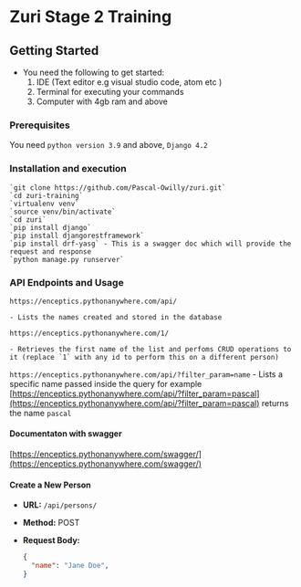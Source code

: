 # Zuri Stage 2 Training

## Getting Started

* You need the following to get started:
  1. IDE (Text editor e.g visual studio code, atom etc )
  2. Terminal for executing your commands
  3. Computer with 4gb ram and above

### Prerequisites

You need `python version 3.9` and above, `Django 4.2`

### Installation and execution

    `git clone https://github.com/Pascal-Owilly/zuri.git`
    `cd zuri-training`
    `virtualenv venv`
    `source venv/bin/activate`
    `cd zuri`
    `pip install django`
    `pip install djangorestframework`
    `pip install drf-yasg` - This is a swagger doc which will provide the request and response 
    `python manage.py runserver`

### API Endpoints and Usage

`https://enceptics.pythonanywhere.com/api/` 

    - Lists the names created and stored in the database

`https://enceptics.pythonanywhere.com/1/` 

    - Retrieves the first name of the list and perfoms CRUD operations to it (replace `1` with any id to perform this on a different person)

`https://enceptics.pythonanywhere.com/api/?filter_param=name` - Lists a specific name passed inside the query for example [https://enceptics.pythonanywhere.com/api/?filter_param=pascal](https://enceptics.pythonanywhere.com/api/?filter_param=pascal) returns the name `pascal`

#### Documentaton with swagger

 [https://enceptics.pythonanywhere.com/swagger/](https://enceptics.pythonanywhere.com/swagger/)

#### Create a New Person

- **URL:** `/api/persons/`
- **Method:** POST
- **Request Body:**

  ```json
  {
    "name": "Jane Doe",
  }
